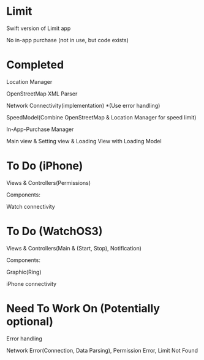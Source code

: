 # Limit

Swift version of Limit app


No in-app purchase (not in use, but code exists)

# Completed

Location Manager

OpenStreetMap XML Parser

Network Connectivity(implementation) *(Use error handling)

SpeedModel(Combine OpenStreetMap & Location Manager for speed limit)

In-App-Purchase Manager

Main view & Setting view & Loading View with Loading Model

# To Do (iPhone)

Views & Controllers(Permissions)

Components:
  
  Watch connectivity


# To Do (WatchOS3)

Views & Controllers(Main & (Start, Stop), Notification)

Components:

  Graphic(Ring)
  
  iPhone connectivity


# Need To Work On (Potentially optional)

Error handling

Network Error(Connection, Data Parsing), Permission Error, Limit Not Found



